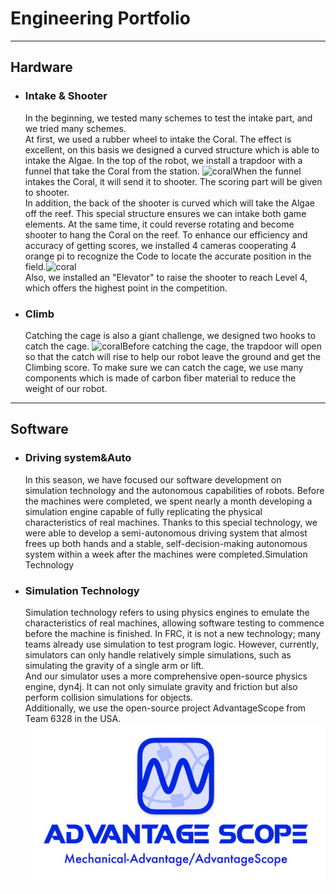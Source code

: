 # Engineering Portfolio
---
## Hardware

+ ### Intake & Shooter

    In the beginning, we tested many schemes to test the intake part, and we tried many schemes. <br> At first, we used a rubber wheel to intake the Coral. The effect is excellent, on this basis we designed a curved structure which is able to intake the Algae. In the top of the robot, we install a trapdoor with a funnel that take the Coral from the station. ![coral](coral.jpg)When the funnel intakes the Coral, it will send it to shooter. The scoring part will be given to shooter. <br> In addition, the back of the shooter is curved which will take the Algae off the reef. This special structure ensures we can intake both game elements. At the same time, it could reverse rotating and become shooter to hang the Coral on the reef. To enhance our efficiency and accuracy of getting scores, we installed 4 cameras cooperating 4 orange pi to recognize the Code to locate the accurate position in the field.![coral](orange.jpg) <br> Also, we installed an "Elevator" to raise the shooter to reach Level 4, which offers the highest point in the competition. 
    



+ ### Climb
    Catching the cage is also a giant challenge, we designed two hooks to catch the cage. ![coral](hook.jpg)Before catching the cage, the trapdoor will open so that the catch will rise to help our robot leave the ground and get the Climbing score. To make sure we can catch the cage, we use many components which is made of carbon fiber material to reduce the weight of our robot. 



---
## Software

+ ### Driving system&Auto
    In this season, we have focused our software development on simulation technology and the autonomous capabilities of robots. Before the machines were completed, we spent nearly a month developing a simulation engine capable of fully replicating the physical characteristics of real machines. Thanks to this special technology, we were able to develop a semi-autonomous driving system that almost frees up both hands and a stable, self-decision-making autonomous system within a week after the machines were completed.Simulation Technology



+ ### Simulation Technology
    Simulation technology refers to using physics engines to emulate the characteristics of real machines, allowing software testing to commence before the machine is finished. In FRC, it is not a new technology; many teams already use simulation to test program logic. However, currently, simulators can only handle relatively simple simulations, such as simulating the gravity of a single arm or lift. <br> And our simulator uses a more comprehensive open-source physics engine, dyn4j. It can not only simulate gravity and friction but also perform collision simulations for objects. <br> Additionally, we use the open-source project AdvantageScope from Team 6328 in the USA.
    ![AdvantageScope](image.png)